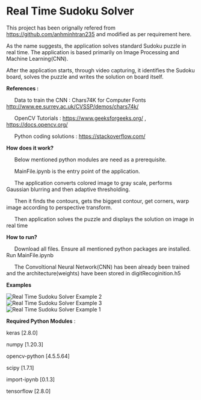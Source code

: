 ﻿# Real Time Sudoku Solver

This project has been orignally refered from https://github.com/anhminhtran235 and modified as per requirement here.

As the name suggests, the application solves standard Sudoku puzzle in real time. The application is based primarily on Image Processing and Machine Learning(CNN).

After the application starts, through video capturing, it identifies the Sudoku board, solves the puzzle and writes the solution on board itself.

**References :**

`	`Data to train the CNN : Chars74K for Computer Fonts http://www.ee.surrey.ac.uk/CVSSP/demos/chars74k/

`	`OpenCV Tutorials : https://www.geeksforgeeks.org/ , https://docs.opencv.org/

`	`Python coding solutions : https://stackoverflow.com/

**How does it work?**

`	`Below mentioned python modules are need as a prerequisite.



`	`MainFile.ipynb is the entry point of the application.



`	`The application converts colored image to gray scale, performs Gaussian blurring and then adaptive thresholding.



`	`Then it finds the contours, gets the biggest contour, get corners, warp image according to perspective transform.



`	`Then application solves the puzzle and displays the solution on image in real time

**How to run?**

`	`Download all files. Ensure all mentioned python packages are installed. Run MainFile.ipynb

`	`The Convoltional Neural Network(CNN) has been already been trained and the architecture(weights) have been stored in digitRecoginition.h5

**Examples**

![Real Time Sudoku Solver Example 2](https://user-images.githubusercontent.com/94737291/161420544-6fdc1fbd-9029-48f3-98eb-cc912e0fa2d6.gif)
![Real Time Sudoku Solver Example 3](https://user-images.githubusercontent.com/94737291/161420770-64dda534-be5e-4211-a4f6-914e205b6f73.gif)
![Real Time Sudoku Solver Example 1](https://user-images.githubusercontent.com/94737291/161420841-ef354392-9778-4143-a3e5-3d92a94d9656.gif)

**Required Python Modules** :

keras [2.8.0]

numpy [1.20.3]

opencv-python [4.5.5.64]

scipy [1.7.1]

import-ipynb [0.1.3]

tensorflow [2.8.0]
